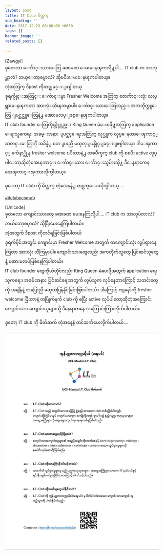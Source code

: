 ```yaml
---
layout: post
title: IT Club မိတ္ဆက္
sub_heading: ''
date: 2017-12-23 00:00:00 +0630
tags: []
banner_image: ''
related_posts: []

---
```

\[Zawgyi\]  
 ခုတေလာ ေက်ာင္းသားေတြ ခဏခဏ ေမးေနၾကလို႔ပါ.... IT club က ဘာလုပ္တာလဲ? ဘယ္ေတာ့စမွာလဲ? ဆိုၿပီးေမးေနၾကပါတယ္။  
 အဲ့အတြက္ ဒီpost ကိုတင္ရျခင္းျဖစ္ပါတယ္  
 ခုရက္ပိုင္းအတြင္း ေက်ာင္းမွာ Fresher Welcome အတြက္ တေက်ာင္းလုံး လႈပ္ရွားေနၾကတာ အားလုံး သိၾကမွာပါ။ ေက်ာင္းသားေတြလည္း အကတိုက္သူေတြ ျပင္ဆင္သူေတြနဲ႕ မအားမလပ္ျဖစ္ေနၾကပါတယ္။   
 IT club founder ေတြကိုယ္တိုင္လည္း King Queen မဲေပးဖို႔အတြက္ application ေရးသူကေရး၊ အခမ္းအနား ျပင္ဆင္ေရးအတြက္ လုပ္သူက လုပ္ေနတာေၾကာင့္ သတင္းေတြကို အခ်ိန္နဲ႕ တေျပးညီ မထုတ္ျပန္နိုင္ျခင္းျဖစ္ပါတယ္။ ဒါေၾကာင့္ က်ေနာ္တို႔ fresher welcome ၿပီးတာနဲ႕ တၿပိဳက္နက္ club ကို စၿပီး active လုပ္ပါေတာ့ဆိုတဲ့အေၾကာင္း ေက်ာင္းသား ေက်ာင္းသူမ်ားသို႔ ဒီေနရာကေန အေၾကာင္းၾကားလိုက္ပါတယ္။

ခုေတာ့ IT club ကို မိတ္ဆက္ တဲ့အေနနဲ႕ တင္ဆက္ေပးလိုက္ပါတယ္....

[#itclubucsmub](https://www.facebook.com/hashtag/itclubucsmub?source=feed_text&epa=HASHTAG&__xts__%5B0%5D=68.ARD0U35i0f3CWuqeZAcIE36aUgNW_isFO4M8XdK0ejeZrD4NTQPmmxmN14L0uLQ5HKJZf-Kw_9NMINuT-IDYMpWvCT73XG0W8pqqFQZXtT1wEZSWMI5n8zWMNr2F-di4XfwVC6-NixerSXUDQzfl8YX8jFE9uBdohgnzq2raumQDtm17Pgw_eeM3wJGXljzZCviv8sTequBkw0ShDPauM3RTafmKgsGPbocirM_Eay8eA6PET1PJvkd_JNUjgGUvjvM9wjxGphQ6YP60TNvFmkaGQwuARoK8WV0RT7yuExUbxdxfvltBVwSP8N2dCpZaE1-pPa4MsLDURdXI9pm9t3w&__tn__=%2ANK-R)

\[Unicode\]  
 ခုတလော ကျောင်းသားတွေ ခဏခဏ မေးနေကြလို့ပါ.... IT club က ဘာလုပ်တာလဲ? ဘယ်တော့စမှာလဲ? ဆိုပြီးမေးနေကြပါတယ်။  
 အဲ့အတွက် ဒီpost ကိုတင်ရခြင်းဖြစ်ပါတယ်  
 ခုရက်ပိုင်းအတွင်း ကျောင်းမှာ Fresher Welcome အတွက် တကျောင်းလုံး လှုပ်ရှားနေကြတာ အားလုံး သိကြမှာပါ။ ကျောင်းသားတွေလည်း အကတိုက်သူတွေ ပြင်ဆင်သူတွေနဲ့ မအားမလပ်ဖြစ်နေကြပါတယ်။   
 IT club founder တွေကိုယ်တိုင်လည်း King Queen မဲပေးဖို့အတွက် application ရေးသူကရေး၊ အခမ်းအနား ပြင်ဆင်ရေးအတွက် လုပ်သူက လုပ်နေတာကြောင့် သတင်းတွေကို အချိန်နဲ့ တပြေးညီ မထုတ်ပြန်နိုင်ခြင်းဖြစ်ပါတယ်။ ဒါကြောင့် ကျနော်တို့ fresher welcome ပြီးတာနဲ့ တပြိုက်နက် club ကို စပြီး active လုပ်ပါတော့ဆိုတဲ့အကြောင်း ကျောင်းသား ကျောင်းသူများသို့ ဒီနေရာကနေ အကြောင်းကြားလိုက်ပါတယ်။

ခုတော့ IT club ကို မိတ်ဆက် တဲ့အနေနဲ့ တင်ဆက်ပေးလိုက်ပါတယ်....

![](/uploads/2019/02/24/25734132_139869473384433_8510493315081920853_o.jpg)